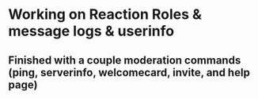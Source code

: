 # Working on Reaction Roles & message logs & userinfo
## Finished with a couple moderation commands (ping, serverinfo, welcomecard, invite, and help page)
